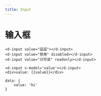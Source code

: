 ```yaml
---
title: Input
---
```


# 输入框

<ClientOnly><input-demo-1/></ClientOnly>
```
<d-input value="逗逗"></d-input>
<d-input value="禁用" disabled></d-input>
<d-input value="只可读" readonly></d-input>
```
<ClientOnly><input-demo-2/></ClientOnly>
```
<d-input v-model='value'></d-input>
<div>value: {{value}}</div>

data: {
    value: 'hi'
}
```


